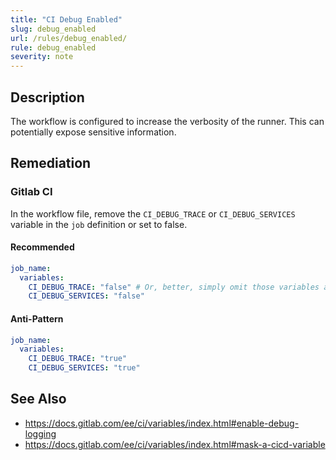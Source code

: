 ```yaml
---
title: "CI Debug Enabled"
slug: debug_enabled
url: /rules/debug_enabled/
rule: debug_enabled
severity: note
---
```


## Description

The workflow is configured to increase the verbosity of the runner. This can
potentially expose sensitive information.

## Remediation

### Gitlab CI

In the workflow file, remove the `CI_DEBUG_TRACE` or `CI_DEBUG_SERVICES` variable in the `job` definition or set to false.

#### Recommended
```yaml
job_name:
  variables:
    CI_DEBUG_TRACE: "false" # Or, better, simply omit those variables as they default to `false` anyway.
    CI_DEBUG_SERVICES: "false"
```

#### Anti-Pattern
```yaml
job_name:
  variables:
    CI_DEBUG_TRACE: "true"
    CI_DEBUG_SERVICES: "true"
```

## See Also
 - https://docs.gitlab.com/ee/ci/variables/index.html#enable-debug-logging
 - https://docs.gitlab.com/ee/ci/variables/index.html#mask-a-cicd-variable